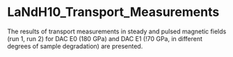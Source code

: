 # LaNdH10_Transport_Measurements

The results of transport measurements in steady and pulsed magnetic fields (run 1, run 2) for DAC E0 (180 GPa) and DAC E1 (!70 GPa, in different degrees of sample degradation) are presented. 
